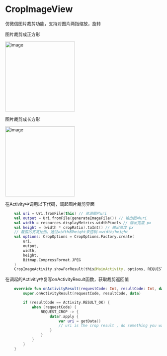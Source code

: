 # CropImageView
仿微信图片裁剪功能，支持对图片两指缩放，旋转

图片裁剪成正方形

<img src="https://github.com/liaohailong190/CropImageView/blob/master/app/src/main/assets/gif1.gif" alt="image" width="224px">

图片裁剪成长方形

<img src="https://github.com/liaohailong190/CropImageView/blob/master/app/src/main/assets/gif2.gif" alt="image" width="224px">

在Activity中调用以下代码，调起图片裁剪界面
```kotlin
    val uri = Uri.fromFile(this) // 资源图片uri
    val output = Uri.fromFile(generateImageFile()) // 输出图片uri
    val width = resources.displayMetrics.widthPixels // 输出宽度 px
    val height = (width * cropRatio).toInt() // 输出高度 px
    // 裁剪的宽高比例，通过width和height来控制->width/height
    val options: CropOptions = CropOptions.Factory.create(
        uri,
        output,
        width,
        height,
        Bitmap.CompressFormat.JPEG
    )
    CropImageActivity.showForResult(this@MainActivity, options, REQUEST_CROP)
```
                        
在调起的Activitiy中复写onActivityResult函数，获取裁剪返回值
```kotlin
    override fun onActivityResult(requestCode: Int, resultCode: Int, data: Intent?) {
        super.onActivityResult(requestCode, resultCode, data)

        if (resultCode == Activity.RESULT_OK) {
            when (requestCode) {
                REQUEST_CROP -> {
                    data?.apply {
                        var uri = getData()
                        // uri is the crop result , do something you want...
                    }
                }
            }
        }
    }
```
